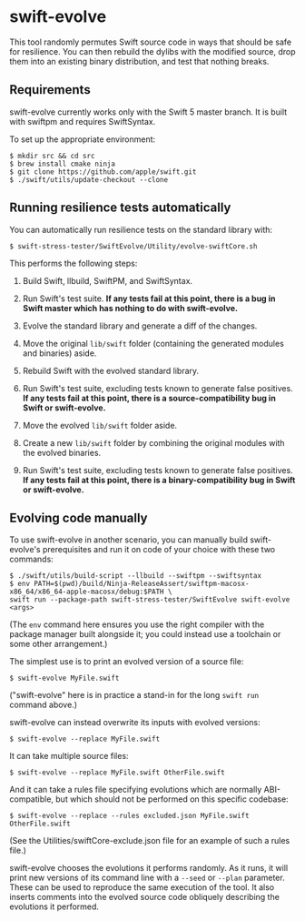 # swift-evolve

This tool randomly permutes Swift source code in ways that should be safe for
resilience. You can then rebuild the dylibs with the modified source, drop them
into an existing binary distribution, and test that nothing breaks.

## Requirements

swift-evolve currently works only with the Swift 5 master branch. It is built with swiftpm
and requires SwiftSyntax.

To set up the appropriate environment:

```
$ mkdir src && cd src
$ brew install cmake ninja
$ git clone https://github.com/apple/swift.git
$ ./swift/utils/update-checkout --clone
```

## Running resilience tests automatically

You can automatically run resilience tests on the standard library with:

```
$ swift-stress-tester/SwiftEvolve/Utility/evolve-swiftCore.sh
```

This performs the following steps:

1. Build Swift, llbuild, SwiftPM, and SwiftSyntax.

2. Run Swift's test suite. **If any tests fail at this point, there is a bug in Swift master which
  has nothing to do with swift-evolve.**

3. Evolve the standard library and generate a diff of the changes.

4. Move the original `lib/swift` folder (containing the generated modules and binaries)
   aside.
    
5. Rebuild Swift with the evolved standard library.

6. Run Swift's test suite, excluding tests known to generate false positives. **If any tests fail
   at this point, there is a source-compatibility bug in Swift or swift-evolve.**

7. Move the evolved `lib/swift` folder aside.

8. Create a new `lib/swift` folder by combining the original modules with the evolved
   binaries.

9. Run Swift's test suite, excluding tests known to generate false positives. **If any tests fail
   at this point, there is a binary-compatibility bug in Swift or swift-evolve.**

## Evolving code manually

To use swift-evolve in another scenario, you can manually build swift-evolve's prerequisites
and run it on code of your choice with these two commands:

```
$ ./swift/utils/build-script --llbuild --swiftpm --swiftsyntax
$ env PATH=$(pwd)/build/Ninja-ReleaseAssert/swiftpm-macosx-x86_64/x86_64-apple-macosx/debug:$PATH \
swift run --package-path swift-stress-tester/SwiftEvolve swift-evolve <args>
```

(The `env` command here ensures you use the right compiler with the package manager
built alongside it; you could instead use a toolchain or some other arrangement.)

The simplest use is to print an evolved version of a source file:

```
$ swift-evolve MyFile.swift
```

("swift-evolve" here is in practice a stand-in for the long `swift run` command above.)

swift-evolve can instead overwrite its inputs with evolved versions:

```
$ swift-evolve --replace MyFile.swift
```

It can take multiple source files:

```
$ swift-evolve --replace MyFile.swift OtherFile.swift
```

And it can take a rules file specifying evolutions which are normally ABI-compatible, but
which should not be performed on this specific codebase:

```
$ swift-evolve --replace --rules excluded.json MyFile.swift OtherFile.swift
```

(See the Utilities/swiftCore-exclude.json file for an example of such a rules file.)

swift-evolve chooses the evolutions it performs randomly. As it runs, it will print new
versions of its command line with a `--seed` or `--plan` parameter. These can be used
to reproduce the same execution of the tool. It also inserts comments into the evolved
source code obliquely describing the evolutions it performed.
